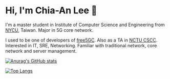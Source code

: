 # Hi, I'm Chia-An Lee 👋

I'm a master student in Institute of Computer Science and Engineering from [NYCU](https://www.nycu.edu.tw/), Taiwan. Major in 5G core network.

I used to be one of developers of [free5GC](https://github.com/free5gc/free5gc). Also as a TA in [NCTU CSCC](https://it.cs.nycu.edu.tw/).
Interested in IT, SRE, Networking. Familiar with traditional network, core network and server management.

[![Anurag's GitHub stats](https://github-readme-stats.vercel.app/api?username=calee0219&show_icons=true)](https://github.com/anuraghazra/github-readme-stats)

[![Top Langs](https://github-readme-stats.vercel.app/api/top-langs/?username=calee0219)](https://github.com/anuraghazra/github-readme-stats)
